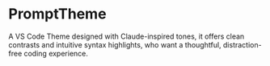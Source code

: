 # PromptTheme
A VS Code Theme designed with Claude-inspired tones, it offers clean contrasts and intuitive syntax highlights, who want a thoughtful, distraction-free coding experience.

